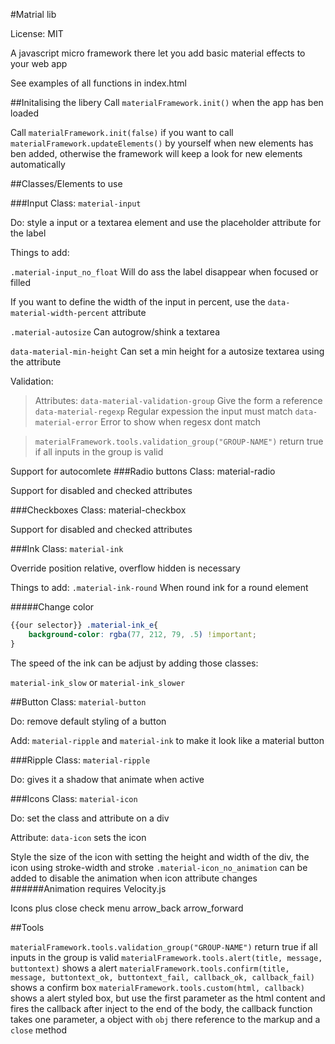 #Matrial lib

License: MIT

A javascript micro framework there let you add basic material effects to your web app

See examples of all functions in index.html

##Initalising the libery
Call `materialFramework.init()` when the app has ben loaded

Call `materialFramework.init(false)` if you want to call `materialFramework.updateElements()` by yourself when new elements has ben added, otherwise the framework will keep a look for new elements automatically

##Classes/Elements to use

###Input
Class: `material-input`

Do: style a input or a textarea element and use the placeholder attribute for the label

Things to add:

`.material-input_no_float` Will do ass the label disappear when focused or filled 

If you want to define the width of the input in percent, use the `data-material-width-percent` attribute

`.material-autosize` Can autogrow/shink a textarea

`data-material-min-height` Can set a min height for a autosize textarea using the attribute

Validation:
>Attributes:
>`data-material-validation-group` Give the form a reference
>`data-material-regexp` Regular expession the input must match
>`data-material-error` Error to show when regesx dont match

>`materialFramework.tools.validation_group("GROUP-NAME")` return true if all inputs in the group is valid 

Support for autocomlete
###Radio buttons
Class: material-radio

Support for disabled and checked attributes

###Checkboxes
Class: material-checkbox

Support for disabled and checked attributes

###Ink
Class: `material-ink`

Override position relative, overflow hidden is necessary

Things to add:
`.material-ink-round` When round ink for a round element

#####Change color
``` css
{{our selector}} .material-ink_e{
    background-color: rgba(77, 212, 79, .5) !important;
}   
```

The speed of the ink can be adjust by adding those classes:

`material-ink_slow` or `material-ink_slower`

##Button
Class: `material-button`

Do: remove default styling of a button

Add: `material-ripple` and `material-ink` to make it look like a material button

###Ripple
Class: `material-ripple`

Do: gives it a shadow that animate when active


###Icons
Class: `material-icon`

Do: set the class and attribute on a div
 
Attribute:
`data-icon` sets the icon
 
Style the size of the icon with setting the height and width of the div, the icon using stroke-width and stroke
`.material-icon_no_animation` can be added to disable the animation when icon attribute changes
######Animation requires Velocity.js 

Icons
    plus
    close
    check
    menu
    arrow_back
    arrow_forward

##Tools

`materialFramework.tools.validation_group("GROUP-NAME")` return true if all inputs in the group is valid 
`materialFramework.tools.alert(title, message, buttontext)` shows a alert
`materialFramework.tools.confirm(title, message, buttontext_ok, buttontext_fail, callback_ok, callback_fail)` shows a confirm box
`materialFramework.tools.custom(html, callback)` shows a alert styled box, but use the first parameter as the html content and fires the callback after inject to the end of the body, the callback function takes one parameter, a object with `obj` there reference to the markup and a `close` method

